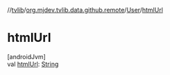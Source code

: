 //[tvlib](../../../index.md)/[org.mjdev.tvlib.data.github.remote](../index.md)/[User](index.md)/[htmlUrl](html-url.md)

# htmlUrl

[androidJvm]\
val [htmlUrl](html-url.md): [String](https://kotlinlang.org/api/latest/jvm/stdlib/kotlin/-string/index.html)
